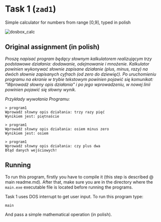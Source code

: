 # Task 1 (`zad1`)

Simple calculator for numbers from range [0,9], typed in polish

![dosbox_calc](https://github.com/xramzesx/assembly-x86/assets/46059547/363a2b58-39e3-43c9-a6a8-ad53bfd6a966)

## Original assignment (in polish)

_Proszę napisać program będący słownym kalkulatorem realizującym trzy podstawowe działania: dodawanie, odejmowanie i mnożenie. 
Kalkulator powinien wykonywać słownie zapisane działanie (plus, minus, razy) na dwóch słownie zapisanych cyfrach (od zero do dziewięć).
Po uruchomieniu programu na ekranie w trybie tekstowym powinien pojawić się komunikat: "Wprowadź słowny opis działania" i po jego wprowadzeniu, w nowej linii powinien pojawić się słowny wynik._

_Przykłady wywołania Programu:_
```
> program1
Wprowadź słowny opis działania: trzy razy pięć
Wynikiem jest: piętnaście
```
```
> program1
Wprowadź słowny opis działania: osiem minus zero
Wynikiem jest: osiem
```
```
> program1
Wprowadź słowny opis działania: czy plus dwa
Błąd danych wejściowych!
```

## Running

To run this program, firstly you have to compile it (this step is described @ main readme.md). After that, 
make sure you are in the directory where the `main.exe` executable file is located before running the programs.

Task 1 uses DOS interrupt to get user input. To run this program type:

```
main
```

And pass a simple mathematical operation (in polish).
